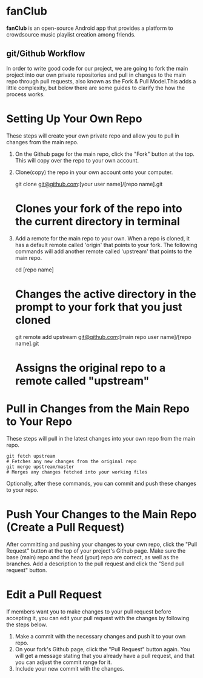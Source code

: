 # fanClub

**fanClub** is an open-source Android app that provides a platform to crowdsource music playlist creation among friends.

## git/Github Workflow

In order to write good code for our project, we are going to fork the main project into our own private repositories and pull in changes to the main repo through pull requests, also known as the Fork & Pull Model.This adds a little complexity, but below there are some guides to clarify the how the process works.

# Setting Up Your Own Repo

These steps will create your own private repo and allow you to pull in changes from the main repo.

1. On the Github page for the main repo, click the "Fork" button at the top. This will copy over the repo to your own account.
2. Clone\(copy\) the repo in your own account onto your computer.

    git clone git@github.com:\[your user name\]/\[repo name\].git
    # Clones your fork of the repo into the current directory in terminal

3. Add a remote for the main repo to your own. When a repo is cloned, it has a default remote called 'origin' that points to your fork. The following commands will add another remote called 'upstream' that points to the main repo.

    cd \[repo name\]
    # Changes the active directory in the prompt to your fork that you just cloned

    git remote add upstream git@github.com:\[main repo user name\]/\[repo name\].git
    # Assigns the original repo to a remote called "upstream"

# Pull in Changes from the Main Repo to Your Repo

These steps will pull in the latest changes into your own repo from the main repo.

    git fetch upstream
    # Fetches any new changes from the original repo
    git merge upstream/master
    # Merges any changes fetched into your working files

Optionally, after these commands, you can commit and push these changes to your repo.

# Push Your Changes to the Main Repo \(Create a Pull Request\)

After committing and pushing your changes to your own repo, click the "Pull Request" button at the top of your project's Github page. Make sure the base \(main\) repo and the head \(your\) repo are correct, as well as the branches. Add a description to the pull request and click the "Send pull request" button.

# Edit a Pull Request

If members want you to make changes to your pull request before accepting it, you can edit your pull request with the changes by following the steps below.

1. Make a commit with the necessary changes and push it to your own repo.
2. On your fork's Github page, click the "Pull Request" button again. You will get a message stating that you already have a pull request, and that you can adjust the commit range for it.
3. Include your new commit with the changes.
